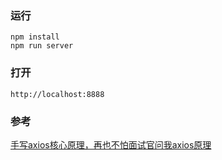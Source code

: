 ### 运行

```
npm install
npm run server
```

### 打开
```
http://localhost:8888
```

### 参考
[手写axios核心原理，再也不怕面试官问我axios原理](https://juejin.im/post/6856706569263677447?utm_source=gold_browser_extension)